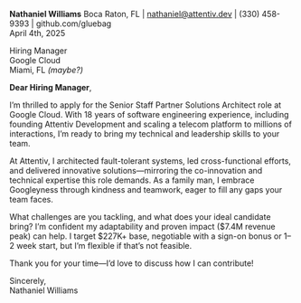 **Nathaniel Williams**
Boca Raton, FL | nathaniel@attentiv.dev | (330) 458-9393 | github.com/gluebag  
April 4th, 2025

Hiring Manager  
Google Cloud  
Miami, FL *(maybe?)*

**Dear Hiring Manager**,

I’m thrilled to apply for the Senior Staff Partner Solutions Architect role at Google Cloud. With 18 years of software engineering experience, including founding Attentiv Development and scaling a telecom platform to millions of interactions, I’m ready to bring my technical and leadership skills to your team.

At Attentiv, I architected fault-tolerant systems, led cross-functional efforts, and delivered innovative solutions—mirroring the co-innovation and technical expertise this role demands. As a family man, I embrace Googleyness through kindness and teamwork, eager to fill any gaps your team faces.

What challenges are you tackling, and what does your ideal candidate bring? I’m confident my adaptability and proven impact ($7.4M revenue peak) can help. I target $227K+ base, negotiable with a sign-on bonus or 1–2 week start, but I’m flexible if that’s not feasible.

Thank you for your time—I’d love to discuss how I can contribute!

Sincerely,  
Nathaniel Williams  